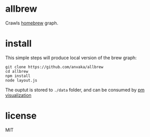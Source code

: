 # allbrew

Crawls [homebrew](https://github.com/Homebrew/homebrew) graph.

# install

This simple steps will produce local version of the brew graph:

```
git clone https://github.com/anvaka/allbrew
cd allbrew
npm install
node layout.js
```

The ouptut is stored to `./data` folder, and can be consumed by [pm visualization](https://github.com/anvaka/pm)


# license

MIT
